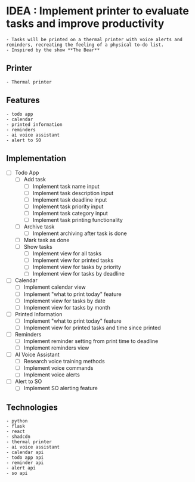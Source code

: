 # IDEA : Implement printer to evaluate tasks and improve productivity
    - Tasks will be printed on a thermal printer with voice alerts and reminders, recreating the feeling of a physical to-do list.
    - Inspired by the show **The Bear**

## Printer
    - Thermal printer

## Features
    - todo app
    - calendar
    - printed information
    - reminders
    - ai voice assistant
    - alert to SO

## Implementation
- [ ] Todo App
  - [ ] Add task
    - [ ] Implement task name input
    - [ ] Implement task description input
    - [ ] Implement task deadline input
    - [ ] Implement task priority input
    - [ ] Implement task category input
    - [ ] Implement task printing functionality
  - [ ] Archive task
    - [ ] Implement archiving after task is done
  - [ ] Mark task as done
  - [ ] Show tasks
    - [ ] Implement view for all tasks
    - [ ] Implement view for printed tasks
    - [ ] Implement view for tasks by priority
    - [ ] Implement view for tasks by deadline
- [ ] Calendar
  - [ ] Implement calendar view
  - [ ] Implement "what to print today" feature
  - [ ] Implement view for tasks by date
  - [ ] Implement view for tasks by month
- [ ] Printed Information
  - [ ] Implement "what to print today" feature
  - [ ] Implement view for printed tasks and time since printed
- [ ] Reminders
  - [ ] Implement reminder setting from print time to deadline
  - [ ] Implement reminders view
- [ ] AI Voice Assistant
  - [ ] Research voice training methods
  - [ ] Implement voice commands
  - [ ] Implement voice alerts
- [ ] Alert to SO
  - [ ] Implement SO alerting feature

## Technologies
    - python
    - flask
    - react
    - shadcdn
    - thermal printer
    - ai voice assistant
    - calendar api
    - todo app api
    - reminder api
    - alert api
    - so api
